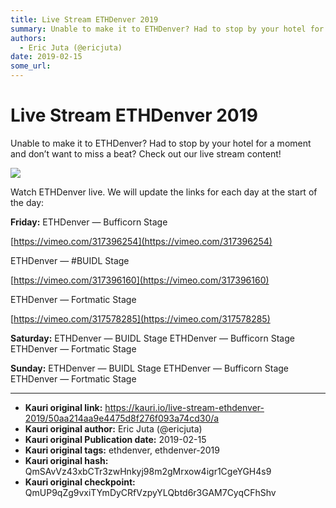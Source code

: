```yaml
---
title: Live Stream ETHDenver 2019
summary: Unable to make it to ETHDenver? Had to stop by your hotel for a moment and don’t want to miss a beat? Check out our live stream content! Watch ETHDenver live. We will update the links for each day at the start of the day- Friday- ETHDenver — Bufficorn Stage https-//vimeo.com/317396254 ETHDenver — -BUIDL Stage https-//vimeo.com/317396160 ETHDenver — Fortmatic Stage https-//vimeo.com/317578285 Saturday- ETHDenver — BUIDL Stage ETHDenver — Bufficorn Stage ETHDenver — Fortmatic Stage Sunday- ETHDenv
authors:
  - Eric Juta (@ericjuta)
date: 2019-02-15
some_url: 
---
```


# Live Stream ETHDenver 2019


Unable to make it to ETHDenver? Had to stop by your hotel for a moment and don’t want to miss a beat? Check out our live stream content!

![](https://ipfs.infura.io/ipfs/QmP5UsRpb9i28ptBizMpTgDW35knNSrdjVyhTMBGJ9LGeq)

Watch ETHDenver live. We will update the links for each day at the start of the day:
 
**Friday:**
 ETHDenver — Bufficorn Stage  
  
[https://vimeo.com/317396254](https://vimeo.com/317396254)
 
ETHDenver — #BUIDL Stage  
  
[https://vimeo.com/317396160](https://vimeo.com/317396160)
 
ETHDenver — Fortmatic Stage  
  
[https://vimeo.com/317578285](https://vimeo.com/317578285)
 
 
**Saturday:**
 ETHDenver — BUIDL Stage
ETHDenver — Bufficorn Stage
ETHDenver — Fortmatic Stage
 
**Sunday:**
 ETHDenver — BUIDL Stage
ETHDenver — Bufficorn Stage
ETHDenver — Fortmatic Stage



---

- **Kauri original link:** https://kauri.io/live-stream-ethdenver-2019/50aa214aa9e4475d8f276f093a74cd30/a
- **Kauri original author:** Eric Juta (@ericjuta)
- **Kauri original Publication date:** 2019-02-15
- **Kauri original tags:** ethdenver, ethdenver-2019
- **Kauri original hash:** QmSAvVz43xbCTr3zwHnkyj98m2gMrxow4igr1CgeYGH4s9
- **Kauri original checkpoint:** QmUP9qZg9vxiTYmDyCRfVzpyYLQbtd6r3GAM7CyqCFhShv



